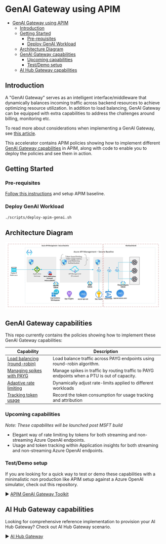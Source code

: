 # GenAI Gateway using APIM

- [GenAI Gateway using APIM](#genai-gateway-using-apim)
  - [Introduction](#introduction)
  - [Getting Started](#getting-started)
    - [Pre-requisites](#pre-requisites)
    - [Deploy GenAI Workload](#deploy-genai-workload)
  - [Architecture Diagram](#architecture-diagram)
  - [GenAI Gateway capabilities](#genai-gateway-capabilities)
    - [Upcoming capabilities](#upcoming-capabilities)
    - [Test/Demo setup](#testdemo-setup)
  - [AI Hub Gateway capabilities](#ai-hub-gateway-capabilities)

## Introduction

A "GenAI Gateway" serves as an intelligent interface/middleware that dynamically balances incoming traffic across backend resources to achieve optimizing resource utilization. In addition to load balancing, GenAI Gateway can be equipped with extra capabilities to address the challenges around billing, monitoring etc.

To read more about considerations when implementing a GenAI Gateway, see [this article](https://learn.microsoft.com/ai/playbook/technology-guidance/generative-ai/dev-starters/genai-gateway/).

This accelerator contains APIM policies showing how to implement different [GenAI Gateway capabilities](#gateway-capabilities) in APIM, along with code to enable you to deploy the policies and see them in action.

## Getting Started

### Pre-requisites

[Follow this instructions](./../scenarios/apim-baseline/readme.md) and setup APIM baseline.

### Deploy GenAI Workload

```bash
./scripts/deploy-apim-genai.sh
```

## Architecture Diagram

![Architectural diagram showing an Azure API Management deployment in a virtual network with AOAI as backend.](../../docs/images/apim-workload-ai.jpg)

## GenAI Gateway capabilities

This repo currently contains the policies showing how to implement these GenAI Gateway capabilities:

| Capability                                                                      | Description                                                             |
| ------------------------------------------------------------------------------- | ----------------------------------------------------------------------- |
| [Load balancing (round-robin)](./capabilities/load-balancing-round-robin/Readme.md) | Load balance traffic across PAYG endpoints using round-robin algorithm. |
| [Managing spikes with PAYG](./capabilities/manage-spikes-with-payg/README.md) | Manage spikes in traffic by routing traffic to PAYG endpoints when a PTU is out of capacity. |
| [Adaptive rate limiting](./capabilities/rate-limiting/README.md) | Dynamically adjust rate-limits applied to different workloads|
| [Tracking token usage](./capabilities/usage-tracking//README.md) | Record the token consumption for usage tracking and attribution|

### Upcoming capabilities

*Note: These capabilites will be launched post MSFT build*

- Elegant way of rate limiting by tokens for both streaming and non-streaming Azure OpenAI endpoints.
- Usage and token tracking within Application insights for both streaming and non-streaming Azure OpenAI endpoints.

### Test/Demo setup

If you are looking for a quick way to test or demo these capabilities with a minimalistic non production like APIM setup against a Azure OpenAI simulator, check out this repository.

:arrow_forward: [APIM GenAI Gateway Toolkit](https://github.com/Azure-Samples/apim-genai-gateway-toolkit)

## AI Hub Gateway capabilities

Looking for comprehensive reference implementation to provision your AI Hub Gateway? Check out AI Hub Gateway scenario.

:arrow_forward: [AI Hub Gateway](https://github.com/Azure-Samples/ai-hub-gateway-solution-accelerator)